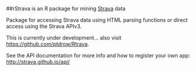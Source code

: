 ##rStrava is an R package for mining <a href=http://www.strava.com/>Strava</a> data

Package for accessing Strava data using HTML parsing functions or direct access using the Strava APIv3.  

This is currently under development... also visit <a href="https://github.com/ptdrow/Rtrava">https://github.com/ptdrow/Rtrava</a>.

See the API documentation for more info and how to register your own app: <a href="http://strava.github.io/api/">http://strava.github.io/api/</a>

